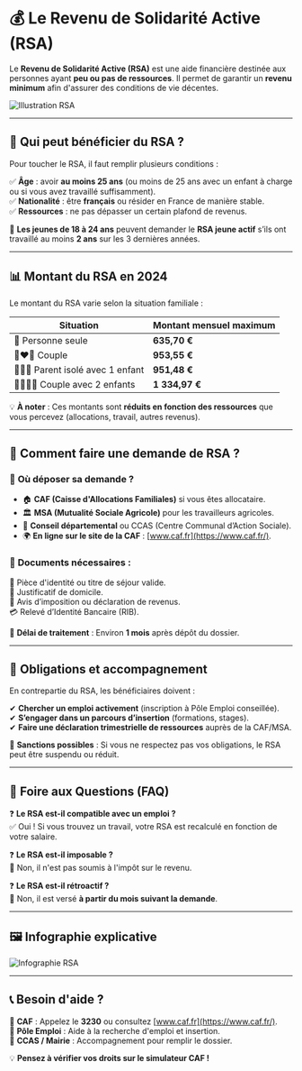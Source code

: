 # 💰 Le Revenu de Solidarité Active (RSA)

Le **Revenu de Solidarité Active (RSA)** est une aide financière destinée aux personnes ayant **peu ou pas de ressources**. Il permet de garantir un **revenu minimum** afin d'assurer des conditions de vie décentes.

![Illustration RSA](chemin/vers/limage.png)

---

## 📌 **Qui peut bénéficier du RSA ?**
Pour toucher le RSA, il faut remplir plusieurs conditions :

✅ **Âge** : avoir **au moins 25 ans** (ou moins de 25 ans avec un enfant à charge ou si vous avez travaillé suffisamment).  
✅ **Nationalité** : être **français** ou résider en France de manière stable.  
✅ **Ressources** : ne pas dépasser un certain plafond de revenus.  

📌 **Les jeunes de 18 à 24 ans** peuvent demander le **RSA jeune actif** s’ils ont travaillé au moins **2 ans** sur les 3 dernières années.

---

## 📊 **Montant du RSA en 2024**
Le montant du RSA varie selon la situation familiale :

| **Situation** | **Montant mensuel maximum** |
|--------------|-----------------------------|
| 👤 Personne seule | **635,70 €** |
| 👩‍❤️‍👨 Couple | **953,55 €** |
| 👨‍👧‍👦 Parent isolé avec 1 enfant | **951,48 €** |
| 👨‍👩‍👧‍👦 Couple avec 2 enfants | **1 334,97 €** |

💡 **À noter** : Ces montants sont **réduits en fonction des ressources** que vous percevez (allocations, travail, autres revenus).

---

## 📄 **Comment faire une demande de RSA ?**
### 🔹 **Où déposer sa demande ?**
- 🏠 **CAF (Caisse d'Allocations Familiales)** si vous êtes allocataire.  
- 🏛 **MSA (Mutualité Sociale Agricole)** pour les travailleurs agricoles.  
- 🏢 **Conseil départemental** ou CCAS (Centre Communal d’Action Sociale).  
- 🌍 **En ligne sur le site de la CAF** : [www.caf.fr](https://www.caf.fr/).

### 🔹 **Documents nécessaires :**
📜 Pièce d'identité ou titre de séjour valide.  
📄 Justificatif de domicile.  
📑 Avis d’imposition ou déclaration de revenus.  
💳 Relevé d’Identité Bancaire (RIB).  

📌 **Délai de traitement** : Environ **1 mois** après dépôt du dossier.

---

## 🔄 **Obligations et accompagnement**
En contrepartie du RSA, les bénéficiaires doivent :

✔ **Chercher un emploi activement** (inscription à Pôle Emploi conseillée).  
✔ **S’engager dans un parcours d’insertion** (formations, stages).  
✔ **Faire une déclaration trimestrielle de ressources** auprès de la CAF/MSA.  

🚨 **Sanctions possibles** : Si vous ne respectez pas vos obligations, le RSA peut être suspendu ou réduit.

---

## 🏁 **Foire aux Questions (FAQ)**
❓ **Le RSA est-il compatible avec un emploi ?**  
✅ Oui ! Si vous trouvez un travail, votre RSA est recalculé en fonction de votre salaire.

❓ **Le RSA est-il imposable ?**  
🚫 Non, il n'est pas soumis à l'impôt sur le revenu.

❓ **Le RSA est-il rétroactif ?**  
📌 Non, il est versé **à partir du mois suivant la demande**.

---

## 🖼️ **Infographie explicative**
![Infographie RSA](chemin/vers/limage.png)

---

## 📞 **Besoin d'aide ?**
📌 **CAF** : Appelez le **3230** ou consultez [www.caf.fr](https://www.caf.fr/).  
📌 **Pôle Emploi** : Aide à la recherche d'emploi et insertion.  
📌 **CCAS / Mairie** : Accompagnement pour remplir le dossier.

💡 **Pensez à vérifier vos droits sur le simulateur CAF !**
